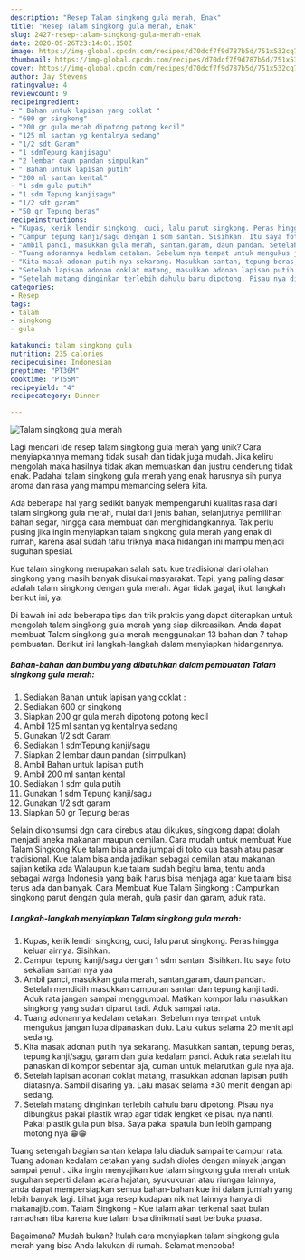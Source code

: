 ```yaml
---
description: "Resep Talam singkong gula merah, Enak"
title: "Resep Talam singkong gula merah, Enak"
slug: 2427-resep-talam-singkong-gula-merah-enak
date: 2020-05-26T23:14:01.150Z
image: https://img-global.cpcdn.com/recipes/d70dcf7f9d787b5d/751x532cq70/talam-singkong-gula-merah-foto-resep-utama.jpg
thumbnail: https://img-global.cpcdn.com/recipes/d70dcf7f9d787b5d/751x532cq70/talam-singkong-gula-merah-foto-resep-utama.jpg
cover: https://img-global.cpcdn.com/recipes/d70dcf7f9d787b5d/751x532cq70/talam-singkong-gula-merah-foto-resep-utama.jpg
author: Jay Stevens
ratingvalue: 4
reviewcount: 9
recipeingredient:
- " Bahan untuk lapisan yang coklat "
- "600 gr singkong"
- "200 gr gula merah dipotong potong kecil"
- "125 ml santan yg kentalnya sedang"
- "1/2 sdt Garam"
- "1 sdmTepung kanjisagu"
- "2 lembar daun pandan simpulkan"
- " Bahan untuk lapisan putih"
- "200 ml santan kental"
- "1 sdm gula putih"
- "1 sdm Tepung kanjisagu"
- "1/2 sdt garam"
- "50 gr Tepung beras"
recipeinstructions:
- "Kupas, kerik lendir singkong, cuci, lalu parut singkong. Peras hingga keluar airnya. Sisihkan."
- "Campur tepung kanji/sagu dengan 1 sdm santan. Sisihkan. Itu saya foto sekalian santan nya yaa"
- "Ambil panci, masukkan gula merah, santan,garam, daun pandan. Setelah mendidih masukkan campuran santan dan tepung kanji tadi. Aduk rata jangan sampai menggumpal. Matikan kompor lalu masukkan singkong yang sudah diparut tadi. Aduk sampai rata."
- "Tuang adonannya kedalam cetakan. Sebelum nya tempat untuk mengukus jangan lupa dipanaskan dulu. Lalu kukus selama 20 menit api sedang."
- "Kita masak adonan putih nya sekarang. Masukkan santan, tepung beras, tepung kanji/sagu, garam dan gula kedalam panci. Aduk rata setelah itu panaskan di kompor sebentar aja, cuman untuk melarutkan gula nya aja."
- "Setelah lapisan adonan coklat matang, masukkan adonan lapisan putih diatasnya. Sambil disaring ya. Lalu masak selama ±30 menit dengan api sedang."
- "Setelah matang dinginkan terlebih dahulu baru dipotong. Pisau nya dibungkus pakai plastik wrap agar tidak lengket ke pisau nya nanti. Pakai plastik gula pun bisa. Saya pakai spatula bun lebih gampang motong nya 😁😁"
categories:
- Resep
tags:
- talam
- singkong
- gula

katakunci: talam singkong gula 
nutrition: 235 calories
recipecuisine: Indonesian
preptime: "PT36M"
cooktime: "PT55M"
recipeyield: "4"
recipecategory: Dinner

---
```



![Talam singkong gula merah](https://img-global.cpcdn.com/recipes/d70dcf7f9d787b5d/751x532cq70/talam-singkong-gula-merah-foto-resep-utama.jpg)

Lagi mencari ide resep talam singkong gula merah yang unik? Cara menyiapkannya memang tidak susah dan tidak juga mudah. Jika keliru mengolah maka hasilnya tidak akan memuaskan dan justru cenderung tidak enak. Padahal talam singkong gula merah yang enak harusnya sih punya aroma dan rasa yang mampu memancing selera kita.

Ada beberapa hal yang sedikit banyak mempengaruhi kualitas rasa dari talam singkong gula merah, mulai dari jenis bahan, selanjutnya pemilihan bahan segar, hingga cara membuat dan menghidangkannya. Tak perlu pusing jika ingin menyiapkan talam singkong gula merah yang enak di rumah, karena asal sudah tahu triknya maka hidangan ini mampu menjadi suguhan spesial.

Kue talam singkong merupakan salah satu kue tradisional dari olahan singkong yang masih banyak disukai masyarakat. Tapi, yang paling dasar adalah talam singkong dengan gula merah. Agar tidak gagal, ikuti langkah berikut ini, ya.


Di bawah ini ada beberapa tips dan trik praktis yang dapat diterapkan untuk mengolah talam singkong gula merah yang siap dikreasikan. Anda dapat membuat Talam singkong gula merah menggunakan 13 bahan dan 7 tahap pembuatan. Berikut ini langkah-langkah dalam menyiapkan hidangannya.

<!--inarticleads1-->

##### Bahan-bahan dan bumbu yang dibutuhkan dalam pembuatan Talam singkong gula merah:

1. Sediakan  Bahan untuk lapisan yang coklat :
1. Sediakan 600 gr singkong
1. Siapkan 200 gr gula merah dipotong potong kecil
1. Ambil 125 ml santan yg kentalnya sedang
1. Gunakan 1/2 sdt Garam
1. Sediakan 1 sdmTepung kanji/sagu
1. Siapkan 2 lembar daun pandan (simpulkan)
1. Ambil  Bahan untuk lapisan putih
1. Ambil 200 ml santan kental
1. Sediakan 1 sdm gula putih
1. Gunakan 1 sdm Tepung kanji/sagu
1. Gunakan 1/2 sdt garam
1. Siapkan 50 gr Tepung beras


Selain dikonsumsi dgn cara direbus atau dikukus, singkong dapat diolah menjadi aneka makanan maupun cemilan. Cara mudah untuk membuat Kue Talam Singkong Kue talam bisa anda jumpai di toko kua basah atau pasar tradisional. Kue talam bisa anda jadikan sebagai cemilan atau makanan sajian ketika ada Walaupun kue talam sudah begitu lama, tentu anda sebagai warga Indonesia yang baik harus bisa menjaga agar kue talam bisa terus ada dan banyak. Cara Membuat Kue Talam Singkong : Campurkan singkong parut dengan gula merah, gula pasir dan garam, aduk rata. 

<!--inarticleads2-->

##### Langkah-langkah menyiapkan Talam singkong gula merah:

1. Kupas, kerik lendir singkong, cuci, lalu parut singkong. Peras hingga keluar airnya. Sisihkan.
1. Campur tepung kanji/sagu dengan 1 sdm santan. Sisihkan. Itu saya foto sekalian santan nya yaa
1. Ambil panci, masukkan gula merah, santan,garam, daun pandan. Setelah mendidih masukkan campuran santan dan tepung kanji tadi. Aduk rata jangan sampai menggumpal. Matikan kompor lalu masukkan singkong yang sudah diparut tadi. Aduk sampai rata.
1. Tuang adonannya kedalam cetakan. Sebelum nya tempat untuk mengukus jangan lupa dipanaskan dulu. Lalu kukus selama 20 menit api sedang.
1. Kita masak adonan putih nya sekarang. Masukkan santan, tepung beras, tepung kanji/sagu, garam dan gula kedalam panci. Aduk rata setelah itu panaskan di kompor sebentar aja, cuman untuk melarutkan gula nya aja.
1. Setelah lapisan adonan coklat matang, masukkan adonan lapisan putih diatasnya. Sambil disaring ya. Lalu masak selama ±30 menit dengan api sedang.
1. Setelah matang dinginkan terlebih dahulu baru dipotong. Pisau nya dibungkus pakai plastik wrap agar tidak lengket ke pisau nya nanti. Pakai plastik gula pun bisa. Saya pakai spatula bun lebih gampang motong nya 😁😁


Tuang setengah bagian santan kelapa lalu diaduk sampai tercampur rata. Tuang adonan kedalam cetakan yang sudah dioles dengan minyak jangan sampai penuh. Jika ingin menyajikan kue talam singkong gula merah untuk suguhan seperti dalam acara hajatan, syukukuran atau riungan lainnya, anda dapat mempersiapkan semua bahan-bahan kue ini dalam jumlah yang lebih banyak lagi. Lihat juga resep kudapan nikmat lainnya hanya di makanajib.com. Talam Singkong - Kue talam akan terkenal saat bulan ramadhan tiba karena kue talam bisa dinikmati saat berbuka puasa. 

Bagaimana? Mudah bukan? Itulah cara menyiapkan talam singkong gula merah yang bisa Anda lakukan di rumah. Selamat mencoba!
